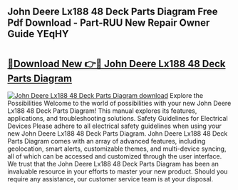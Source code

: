 ## John Deere Lx188 48 Deck Parts Diagram Free Pdf Download - Part-RUU New Repair Owner Guide YEqHY

# <h2><a href="http://dfm2wz.blite.top/?on=John+Deere+Lx188+48+Deck+Parts+Diagram">🔗Download New 👉🔴 John Deere Lx188 48 Deck Parts Diagram</a></h2>

[![John Deere Lx188 48 Deck Parts Diagram download](https://i.imgur.com/lujVjoI.png)](http://dfm2wz.blite.top/?on=John+Deere+Lx188+48+Deck+Parts+Diagram)
Explore the Possibilities Welcome to the world of possibilities with your new John Deere Lx188 48 Deck Parts Diagram! This manual explores its features, applications, and troubleshooting solutions. Safety Guidelines for Electrical Devices Please adhere to all electrical safety guidelines when using your new John Deere Lx188 48 Deck Parts Diagram. John Deere Lx188 48 Deck Parts Diagram comes with an array of advanced features, including geolocation, smart alerts, customizable themes, and multi-device syncing, all of which can be accessed and customized through the user interface. We trust that the John Deere Lx188 48 Deck Parts Diagram has been an invaluable resource in your efforts to master your new product. Should you require any assistance, our customer service team is at your disposal.
